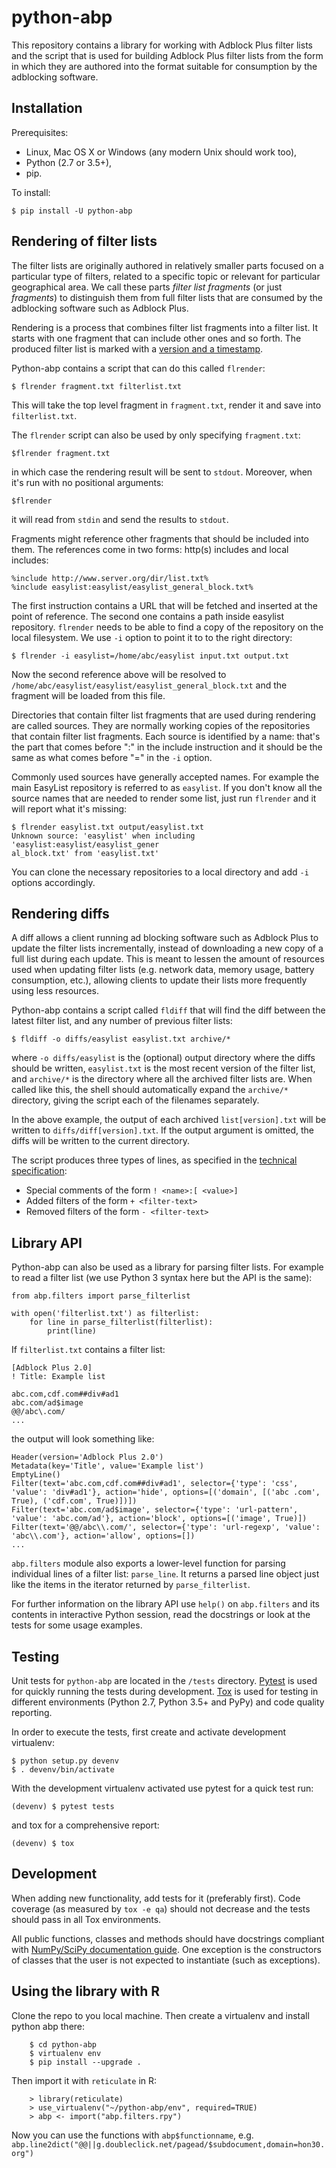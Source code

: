 # python-abp

This repository contains a library for working with Adblock Plus filter lists
and the script that is used for building Adblock Plus filter lists from the
form in which they are authored into the format suitable for consumption by the
adblocking software.

## Installation

Prerequisites:

* Linux, Mac OS X or Windows (any modern Unix should work too),
* Python (2.7 or 3.5+),
* pip.

To install:

    $ pip install -U python-abp

## Rendering of filter lists

The filter lists are originally authored in relatively smaller parts focused
on a particular type of filters, related to a specific topic or relevant
for particular geographical area.
We call these parts _filter list fragments_ (or just _fragments_)
to distinguish them from full filter lists that are
consumed by the adblocking software such as Adblock Plus.

Rendering is a process that combines filter list fragments into a filter list.
It starts with one fragment that can include other ones and so forth.
The produced filter list is marked with a [version and a timestamp][1].

Python-abp contains a script that can do this called `flrender`:

    $ flrender fragment.txt filterlist.txt

This will take the top level fragment in `fragment.txt`, render it and save into
`filterlist.txt`.

The `flrender` script can also be used by only specifying `fragment.txt`:
    
    $flrender fragment.txt
   
in which case the rendering result will be sent to `stdout`. Moreover, when 
it's run with no positional arguments:

    $flrender

it will read from `stdin` and send the results to `stdout`.

Fragments might reference other fragments that should be included into them.
The references come in two forms: http(s) includes and local includes:

    %include http://www.server.org/dir/list.txt%
    %include easylist:easylist/easylist_general_block.txt%

The first instruction contains a URL that will be fetched and inserted at the
point of reference. 
The second one contains a path inside easylist repository.
`flrender` needs to be able to find a copy of the repository on the local
filesystem. We use `-i` option to point it to to the right directory:

    $ flrender -i easylist=/home/abc/easylist input.txt output.txt

Now the second reference above will be resolved to
`/home/abc/easylist/easylist/easylist_general_block.txt` and the fragment will
be loaded from this file.

Directories that contain filter list fragments that are used during rendering
are called sources.
They are normally working copies of the repositories that contain filter list
fragments.
Each source is identified by a name: that's the part that comes before ":"
in the include instruction and it should be the same as what comes before "="
in the `-i` option.

Commonly used sources have generally accepted names. For example the main
EasyList repository is referred to as `easylist`.
If you don't know all the source names that are needed to render some list,
just run `flrender` and it will report what it's missing:

    $ flrender easylist.txt output/easylist.txt
    Unknown source: 'easylist' when including 'easylist:easylist/easylist_gener
    al_block.txt' from 'easylist.txt'

You can clone the necessary repositories to a local directory and add `-i`
options accordingly.

## Rendering diffs

A diff allows a client running ad blocking software such as Adblock Plus to
update the filter lists incrementally, instead of downloading a new copy of a
full list during each update. This is meant to lessen the amount of resources
used when updating filter lists (e.g. network data, memory usage, battery
consumption, etc.), allowing clients to update their lists more frequently using
less resources.

Python-abp contains a script called `fldiff` that will find the diff between the
latest filter list, and any number of previous filter lists:

    $ fldiff -o diffs/easylist easylist.txt archive/*

where `-o diffs/easylist` is the (optional) output directory where the diffs
should be written, `easylist.txt` is the most recent version of the filter list,
and `archive/*` is the directory where all the archived filter lists are. When
called like this, the shell should automatically expand the `archive/*`
directory, giving the script each of the filenames separately.

In the above example, the output of each archived `list[version].txt` will be
written to `diffs/diff[version].txt`. If the output argument is omitted, the
diffs will be written to the current directory.

The script produces three types of lines, as specified in the [technical
specification][5]:

* Special comments of the form `! <name>:[ <value>]`
* Added filters of the form `+ <filter-text>`
* Removed filters of the form `- <filter-text>`


## Library API

Python-abp can also be used as a library for parsing filter lists. For example
to read a filter list (we use Python 3 syntax here but the API is the same):

    from abp.filters import parse_filterlist

    with open('filterlist.txt') as filterlist:
        for line in parse_filterlist(filterlist):
            print(line)

If `filterlist.txt` contains a filter list:

    [Adblock Plus 2.0]
    ! Title: Example list

    abc.com,cdf.com##div#ad1
    abc.com/ad$image
    @@/abc\.com/
    ...

the output will look something like:

    Header(version='Adblock Plus 2.0')
    Metadata(key='Title', value='Example list')
    EmptyLine()
    Filter(text='abc.com,cdf.com##div#ad1', selector={'type': 'css', 'value': 'div#ad1'}, action='hide', options=[('domain', [('abc .com', True), ('cdf.com', True)])])
    Filter(text='abc.com/ad$image', selector={'type': 'url-pattern', 'value': 'abc.com/ad'}, action='block', options=[('image', True)])
    Filter(text='@@/abc\\.com/', selector={'type': 'url-regexp', 'value': 'abc\\.com'}, action='allow', options=[])
    ...

`abp.filters` module also exports a lower-level function for parsing individual
lines of a filter list: `parse_line`. It returns a parsed line object just like
the items in the iterator returned by `parse_filterlist`. 

For further information on the library API use `help()` on `abp.filters` and
its contents in interactive Python session, read the docstrings or look at the
tests for some usage examples.

## Testing

Unit tests for `python-abp` are located in the `/tests` directory.
[Pytest][2] is used for quickly running the tests
during development.
[Tox][3] is used for testing in different
environments (Python 2.7, Python 3.5+ and PyPy) and code quality
reporting.

In order to execute the tests, first create and activate development
virtualenv:

    $ python setup.py devenv
    $ . devenv/bin/activate

With the development virtualenv activated use pytest for a quick test run:

    (devenv) $ pytest tests

and tox for a comprehensive report:

    (devenv) $ tox

## Development

When adding new functionality, add tests for it (preferably first). Code
coverage (as measured by `tox -e qa`) should not decrease and the tests
should pass in all Tox environments.

All public functions, classes and methods should have docstrings compliant with
[NumPy/SciPy documentation guide][4]. One exception is the constructors of
classes that the user is not expected to instantiate (such as exceptions).


## Using the library with R

Clone the repo to you local machine. Then create a virtualenv and install 
python abp there:

        $ cd python-abp
        $ virtualenv env
        $ pip install --upgrade .

Then import it with `reticulate` in R:

        > library(reticulate)
        > use_virtualenv("~/python-abp/env", required=TRUE)
        > abp <- import("abp.filters.rpy")

Now you can use the functions with `abp$functionname`, e.g. 
`abp.line2dict("@@||g.doubleclick.net/pagead/$subdocument,domain=hon30.org")`


 [1]: https://adblockplus.org/filters#special-comments
 [2]: http://pytest.org/
 [3]: https://tox.readthedocs.org/
 [4]: https://github.com/numpy/numpy/blob/master/doc/HOWTO_DOCUMENT.rst.txt
 [5]: https://docs.google.com/document/d/1SoEqaOBZRCfkh1s5Kds5A5RwUC_nqbYYlGH72sbsSgQ/